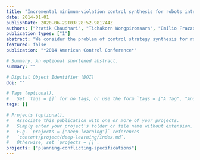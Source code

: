 ```yaml
---
title: "Incremental minimum-violation control synthesis for robots interacting with external agents"
date: 2014-01-01
publishDate: 2020-06-29T03:28:52.981744Z
authors: ["Pratik Chaudhari", "Tichakorn Wongpiromsarn", "Emilio Frazzoli"]
publication_types: ["1"]
abstract: "We consider the problem of control strategy synthesis for robots that interact with external agents, together known as the environment. Both the robot and the environment are modeled as dynamical systems with differential constraints and take part in a nonzero-sum two-player differential game to fulfill their respective task specifications while satisfying a set of safety rules. They minimize a cost function that is representative of the level of unsafety with respect to these safety rules. Throughout, the problem is motivated by an autonomous car in an urban environment that interacts with other cars in situations such as navigating stop signs at road junctions and single-lane roads. Ideas behind sampling-based motion-planning algorithms are used to incrementally construct a finite Kripke structure abstraction of a continuous dynamical system. Model-checking techniques for safety rules expressed using Linear Temporal Logic (LTL) are then leveraged to propose an algorithm which synthesizes a control strategy for the two-player game. We analyze the algorithm to show that, with probability one, it converges to the Stackelberg equilibrium asymptotically. This algorithm is also demonstrated in a number of simulation experiments."
featured: false
publication: "*2014 American Control Conference*"

# Summary. An optional shortened abstract.
summary: ""

# Digital Object Identifier (DOI)
doi: ""

# Tags (optional).
#   Set `tags = []` for no tags, or use the form `tags = ["A Tag", "Another Tag"]` for one or more tags.
tags: []

# Projects (optional).
#   Associate this publication with one or more of your projects.
#   Simply enter your project's folder or file name without extension.
#   E.g. `projects = ["deep-learning"]` references
#   `content/project/deep-learning/index.md`.
#   Otherwise, set `projects = []`.
projects: ["planning-conflicting-specifications"]
---
```

